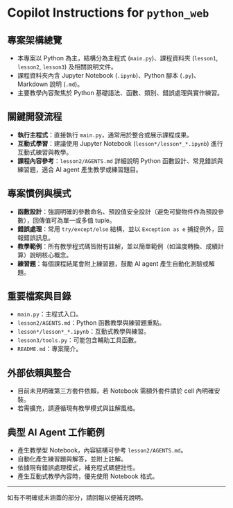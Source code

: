# Copilot Instructions for `python_web`

## 專案架構總覽

- 本專案以 Python 為主，結構分為主程式 (`main.py`)、課程資料夾 (`lesson1`, `lesson2`, `lesson3`) 及相關說明文件。
- 課程資料夾內含 Jupyter Notebook (`.ipynb`)、Python 腳本 (`.py`)、Markdown 說明 (`.md`)。
- 主要教學內容聚焦於 Python 基礎語法、函數、類別、錯誤處理與實作練習。

## 關鍵開發流程

- **執行主程式**：直接執行 `main.py`，通常用於整合或展示課程成果。
- **互動式學習**：建議使用 Jupyter Notebook (`lesson*/lesson*_*.ipynb`) 進行互動式練習與教學。
- **課程內容參考**：`lesson2/AGENTS.md` 詳細說明 Python 函數設計、常見錯誤與練習題，適合 AI agent 產生教學或練習題目。

## 專案慣例與模式

- **函數設計**：強調明確的參數命名、預設值安全設計（避免可變物件作為預設參數），回傳值可為單一或多值 tuple。
- **錯誤處理**：常用 `try/except/else` 結構，並以 `Exception as e` 捕捉例外，回報錯誤訊息。
- **教學範例**：所有教學程式碼皆附有註解，並以簡單範例（如溫度轉換、成績計算）說明核心概念。
- **練習題**：每個課程結尾會附上練習題，鼓勵 AI agent 產生自動化測驗或解題。

## 重要檔案與目錄

- `main.py`：主程式入口。
- `lesson2/AGENTS.md`：Python 函數教學與練習題重點。
- `lesson*/lesson*_*.ipynb`：互動式教學與練習。
- `lesson3/tools.py`：可能包含輔助工具函數。
- `README.md`：專案簡介。

## 外部依賴與整合

- 目前未見明確第三方套件依賴，若 Notebook 需額外套件請於 cell 內明確安裝。
- 若需擴充，請遵循現有教學模式與註解風格。

## 典型 AI Agent 工作範例

- 產生教學型 Notebook，內容結構可參考 `lesson2/AGENTS.md`。
- 自動化產生練習題與解答，並附上註解。
- 依據現有錯誤處理模式，補充程式碼健壯性。
- 產生互動式教學內容時，優先使用 Notebook 格式。

---

如有不明確或未涵蓋的部分，請回報以便補充說明。

